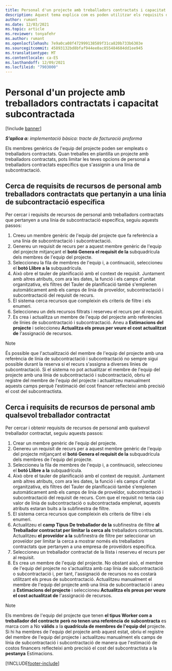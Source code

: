 ```yaml
---
title: Personal d'un projecte amb treballadors contractats i capacitat subcontractada
description: Aquest tema explica com es poden utilitzar els requisits del projecte mitjançant treballadors contractats o capacitat subcontractada a Microsoft Dynamics 365 Project Operations.
author: rumant
ms.date: 12/03/2021
ms.topic: article
ms.reviewer: tonyafehr
ms.author: rumant
ms.openlocfilehash: 7e9a0ca08f472999138589f31ca820b733b6303e
ms.sourcegitcommit: 45893132bd8bfaf944ee0ac855484684dd1ee945
ms.translationtype: MT
ms.contentlocale: ca-ES
ms.lasthandoff: 12/09/2021
ms.locfileid: "7903000"
---
```

# <a name="staffing-a-project-with-contract-workers-and-subcontracted-capacity"></a>Personal d'un projecte amb treballadors contractats i capacitat subcontractada

[!include [banner](../../includes/dataverse-preview.md)]

_**S'aplica a:** implementació bàsica: tracte de facturació proforma_

Els membres genèrics de l'equip del projecte poden ser empleats o treballadors contractats. Quan treballes en plantilla un projecte amb treballadors contractats, pots limitar les teves opcions de personal a treballadors contractats específics que s'assignin a una línia de subcontractació. 

## <a name="search-for-staff-resource-requirements-with-contract-workers-that-belong-to-a-specific-subcontract-line"></a>Cerca de requisits de recursos de personal amb treballadors contractats que pertanyin a una línia de subcontractació específica

Per cercar i requisits de recursos de personal amb treballadors contractats que pertanyen a una línia de subcontractació específica, seguiu aquests passos:

1. Creeu un membre genèric de l'equip del projecte que fa referència a una línia de subcontractació i subcontractació.
2. Genereu un requisit de recurs per a aquest membre genèric de l'equip del projecte mitjançant el **botó Genera el requisit de la** subquadrícula dels membres de l'equip del projecte.
3. Seleccioneu la fila de membres de l'equip i, a continuació, seleccioneu el **botó Llibre a la** subquadrícula. 
4. Això obre el tauler de planificació amb el context de requisit. Juntament amb altres atributs, com ara les dates, la funció i els camps d'unitat organitzativa, els filtres del Tauler de planificació també s'emplenen automàticament amb els camps de línia de proveïdor, subcontractació i subcontractació del requisit de recurs.
5. El sistema cerca recursos que compleixin els criteris de filtre i els enumeri. 
6. Seleccioneu un dels recursos filtrats i reserveu el recurs per al requisit. 
7. Es crea i actualitza un membre de l'equip del projecte amb referències de línies de subcontractació i subcontractació. Aneu a **Estimacions del projecte** i seleccioneu **Actualitza els preus per veure el cost actualitzat de** l'assignació de recursos. 

> [!NOTE]
> És possible que l'actualització del membre de l'equip del projecte amb una referència de línia de subcontractació i subcontractació no sempre sigui possible durant la reserva si el recurs s'assigna a diverses línies de subcontractació. Si el sistema no pot actualitzar el membre de l'equip del projecte amb una línia de subcontractació i subcontractació, obriu el registre del membre de l'equip del projecte i actualitzeu manualment aquests camps perquè l'estimació del cost financer reflecteixi amb precisió el cost del subcontractista.

## <a name="search-for-and-staff-resource-requirements-with-any-contract-worker"></a>Cerca i requisits de recursos de personal amb qualsevol treballador contractat

Per cercar i obtenir requisits de recursos de personal amb qualsevol treballador contractat, seguiu aquests passos:

1. Crear un membre genèric de l'equip del projecte.
2. Genereu un requisit de recurs per a aquest membre genèric de l'equip del projecte mitjançant el **botó Genera el requisit de la** subquadrícula dels membres de l'equip del projecte.
3. Seleccioneu la fila de membres de l'equip i, a continuació, seleccioneu el **botó Llibre a la** subquadrícula. 
4. Això obre el tauler de planificació amb el context de requisit. Juntament amb altres atributs, com ara les dates, la funció i els camps d'unitat organitzativa, els filtres del Tauler de planificació també s'emplenen automàticament amb els camps de línia de proveïdor, subcontractació i subcontractació del requisit de recurs. Com que el requisit no tenia cap valor de línia de subcontractació o subcontractada emplenat, aquests atributs estaran buits a la subfinestra de filtre.
5. El sistema cerca recursos que compleixin els criteris de filtre i els enumeri.
6. Actualitzeu el **camp Tipus De treballador de la** subfinestra de filtre **al Treballador contractat per limitar la cerca als** treballadors contractats. Actualitzeu **el proveïdor a la** subfinestra de filtre per seleccionar un proveïdor per limitar la cerca a mostrar només els treballadors contractats que pertanyen a una empresa de proveïdors específica.
7. Seleccioneu un treballador contractat de la llista i reserveu el recurs per al requisit.
8. Es crea un membre de l'equip del projecte. No obstant això, el membre de l'equip del projecte no s'actualitza amb cap línia de subcontractació o subcontractació i, per tant, l'assignació de recursos no es costarà utilitzant els preus de subcontractació. Actualitzeu manualment el membre de l'equip del projecte amb una línia de subcontractació i aneu a **Estimacions del projecte** i seleccioneu **Actualitza els preus per veure el cost actualitzat de** l'assignació de recursos.

> [!NOTE]
> Els membres de l'equip del projecte que tenen **el tipus Worker com a treballador del contracte però no tenen una referència de** **subcontracta** es marca com a No **vàlids** a la **quadrícula de membres de l'equip del** projecte. Si hi ha membres de l'equip del projecte amb aquest estat, obriu el registre del membre de l'equip del projecte i actualitzeu manualment els camps de línia de subcontractació i subcontractació de manera que l'estimació de costos financers reflecteixi amb precisió el cost del subcontractista a la **pestanya** Estimacions. 


[!INCLUDE[footer-include](../../includes/footer-banner.md)]
